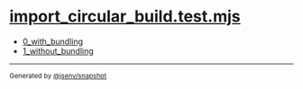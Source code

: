 # [import_circular_build.test.mjs](../import_circular_build.test.mjs)



- [0_with_bundling](0_with_bundling/0_with_bundling.md)
- [1_without_bundling](1_without_bundling/1_without_bundling.md)

---

<sub>
  Generated by <a href="https://github.com/jsenv/core/tree/main/packages/independent/snapshot">@jsenv/snapshot</a>
</sub>